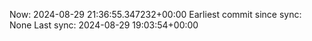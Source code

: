 Now: 2024-08-29 21:36:55.347232+00:00 Earliest commit since sync: None Last sync: 2024-08-29 19:03:54+00:00
